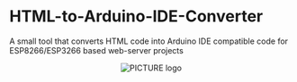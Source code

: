 # HTML-to-Arduino-IDE-Converter
A small tool that converts HTML code into Arduino IDE compatible code for ESP8266/ESP3266 based web-server projects

<p align="center"><img alt="PICTURE logo" src="https://github.com/Wombat21Coding/HTML-to-Arduino-IDE-Converter/blob/master/application.PNG"></p>

